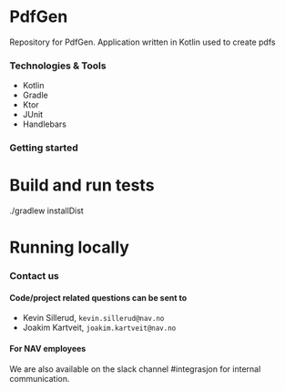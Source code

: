 # PdfGen

Repository for PdfGen. Application written in Kotlin used to create pdfs

### Technologies & Tools

* Kotlin
* Gradle
* Ktor
* JUnit
* Handlebars

### Getting started
# Build and run tests
./gradlew installDist

# Running locally

### Contact us
#### Code/project related questions can be sent to 
* Kevin Sillerud, `kevin.sillerud@nav.no`
* Joakim Kartveit, `joakim.kartveit@nav.no`

#### For NAV employees
We are also available on the slack channel #integrasjon for internal communication.
